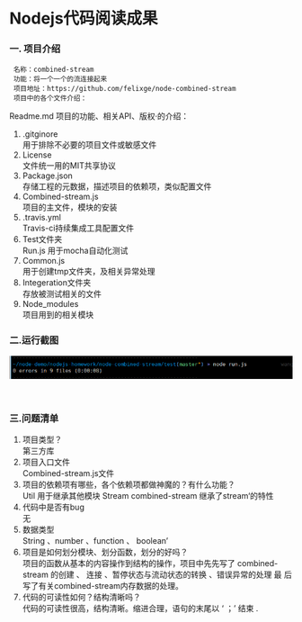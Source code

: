 # Nodejs代码阅读成果
### 一. 项目介绍
     名称：combined-stream
     功能：将一个一个的流连接起来
     项目地址：https://github.com/felixge/node-combined-stream
     项目中的各个文件介绍：
   Readme.md
     项目的功能、相关API、版权·的介绍：
1. .gitginore<br/>
    用于排除不必要的项目文件或敏感文件
2. License<br/>
      文件统一用的MIT共享协议
3. Package.json<br/>
     存储工程的元数据，描述项目的依赖项，类似配置文件
4. Combined-stream.js<br/>
      项目的主文件，模块的安装
5. .travis.yml<br/>
    Travis-ci持续集成工具配置文件
6. Test文件夹<br/>
    Run.js 
       用于mocha自动化测试
7. Common.js<br/>
     用于创建tmp文件夹，及相关异常处理
8. Integeration文件夹<br/>
    存放被测试相关的文件
9. Node_modules<br/>
     项目用到的相关模块
### 二.运行截图
  <img src="img/img.png">
  
  <br/>
### 三.问题清单
1. 项目类型？<br/>
     第三方库
2. 项目入口文件<br/>
    Combined-stream.js文件
3. 项目的依赖项有哪些，各个依赖项都做神魔的？有什么功能？<br/>
    Util 用于继承其他模块
    Stream combined-stream 继承了stream‘的特性
4. 代码中是否有bug<br/>
    无
5. 数据类型 <br/>
    String 、number 、function  、 boolean’ <br/>
6. 项目是如何划分模块、划分函数，划分的好吗？ <br/>
   项目的函数从基本的内容操作到结构的操作，项目中先先写了 combined-stream 的创建 、 连接 、暂停状态与流动状态的转换 、错误异常的处理 最     后写了有关combined-stream内存数据的处理。
7. 代码的可读性如何？结构清晰吗？ <br/>
    代码的可读性很高，结构清晰。缩进合理，语句的末尾以 ‘ ；’ 结束
.

